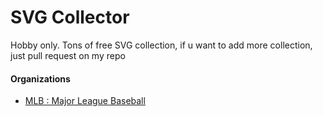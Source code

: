 # SVG Collector

<p>Hobby only. Tons of free SVG collection, if u want to add more collection, just pull request on my repo</p>



<h4>Organizations</h4>

- [MLB : Major League Baseball](organizations/mlb.svg)
